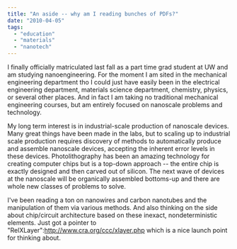 ```yaml
---
title: "An aside -- why am I reading bunches of PDFs?"
date: "2010-04-05"
tags: 
  - "education"
  - "materials"
  - "nanotech"
---
```


I finally officially matriculated last fall as a part time grad student at UW and am studying nanoengineering. For the moment I am sited in the mechanical engineering department tho I could just have easily been in the electrical engineering department, materials science department, chemistry, physics, or several other places. And in fact I am taking no traditional mechanical engineering courses, but am entirely focused on nanoscale problems and technology.

My long term interest is in industrial-scale production of nanoscale devices. Many great things have been made in the labs, but to scaling up to industrial scale production requires discovery of methods to automatically produce and assemble nanoscale devices, accepting the inherent error levels in these devices. Photolithography has been an amazing technology for creating computer chips but is a top-down approach -- the entire chip is exactly designed and then carved out of silicon. The next wave of devices at the nanoscale will be organically assembled bottoms-up and there are whole new classes of problems to solve.

I've been reading a ton on nanowires and carbon nanotubes and the manipulation of them via various methods. And also thinking on the side about chip/circuit architecture based on these inexact, nondeterministic elements. Just got a pointer to "RelXLayer":http://www.cra.org/ccc/xlayer.php which is a nice launch point for thinking about.

